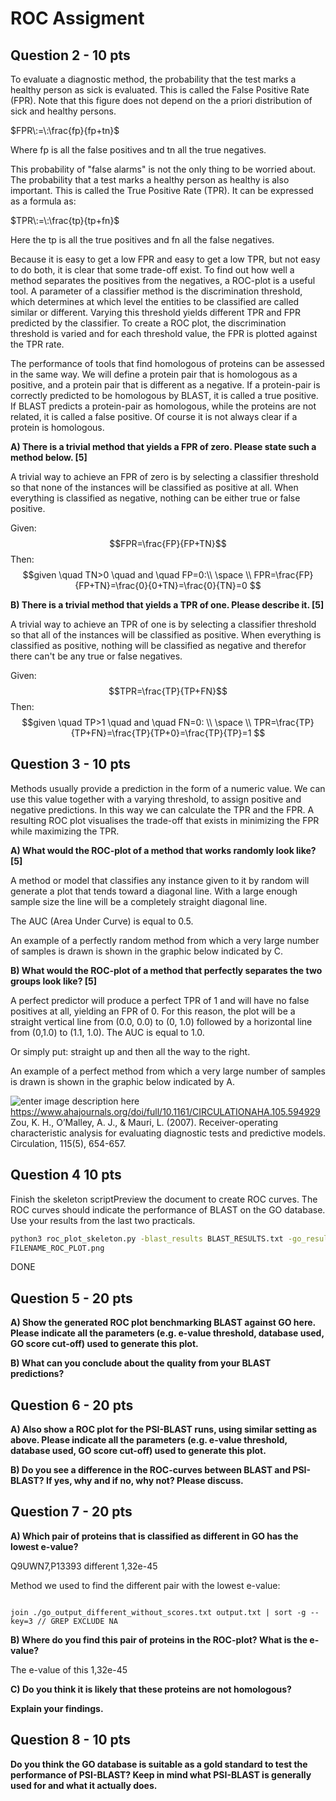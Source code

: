 # ROC Assigment

## Question 2 - 10 pts
To evaluate a diagnostic method, the probability that the test marks a healthy person as sick is evaluated. This is called the False Positive Rate (FPR). Note that this figure does not depend on the a priori distribution of sick and healthy persons. 

$FPR\:=\:\frac{fp}{fp+tn}$

Where fp is all the false positives and tn all the true negatives.

This probability of "false alarms" is not the only thing to be worried about. The probability that a test marks a healthy person as healthy is also important. This is called the True Positive Rate (TPR). It can be expressed as a formula as:

$TPR\:=\:\frac{tp}{tp+fn}$

Here the tp is all the true positives and fn all the false negatives. 

Because it is easy to get a low FPR and easy to get a low TPR, but not easy to do both, it is clear that some trade-off exist. To find out how well a method separates the positives from the negatives, a ROC-plot is a useful tool. A parameter of a classifier method is the discrimination threshold, which determines at which level the entities to be classified are called similar or different. Varying this threshold yields different TPR and FPR predicted by the classifier. To create a ROC plot, the discrimination threshold is varied and for each threshold value, the FPR is plotted against the TPR rate. 

The performance of tools that find homologous of proteins can be assessed in the same way. We will define a protein pair that is homologous as a positive, and a protein pair that is different as a negative. If a protein-pair is correctly predicted to be homologous by BLAST, it is called a true positive. If BLAST predicts a protein-pair as homologous, while the proteins are not related, it is called a false positive. Of course it is not always clear if a protein is homologous.

**A) There is a trivial method that yields a FPR of zero. Please state such a method below. [5]**

A trivial way to achieve an FPR of zero is by selecting a classifier threshold so that none of the instances will be classified as positive at all. When everything is classified as negative, nothing can be either true or false positive.

Given:
$$FPR=\frac{FP}{FP+TN}$$ 
Then:
$$given \quad TN>0 \quad and \quad FP=0:\\ \space \\
FPR=\frac{FP}{FP+TN}=\frac{0}{0+TN}=\frac{0}{TN}=0
$$

**B) There is a trivial method that yields a TPR of one. Please describe it. [5]**

A trivial way to achieve an TPR of one is by selecting a classifier threshold so that all of the instances will be classified as positive. When everything is classified as positive, nothing will be classified as negative and therefor there can't be any true or false negatives.

Given:
$$TPR=\frac{TP}{TP+FN}$$ 
Then:
$$given \quad TP>1 \quad and \quad FN=0: \\ \space \\
TPR=\frac{TP}{TP+FN}=\frac{TP}{TP+0}=\frac{TP}{TP}=1
$$

## Question 3 - 10 pts
Methods usually provide a prediction in the form of a numeric value. We can use this value together with a varying threshold, to assign positive and negative predictions. In this way we can calculate the TPR and the FPR. A resulting ROC plot visualises the trade-off that exists in minimizing the FPR while maximizing the TPR.

**A) What would the ROC-plot of a method that works randomly look like? [5]**

A method or model that classifies any instance given to it by random will generate a plot that tends toward a diagonal line. With a large enough sample size the line will be a completely straight diagonal line.

The AUC (Area Under Curve) is equal to 0.5.

An example of a perfectly random method from which a very large number of samples is drawn is shown in the graphic below indicated by C.


**B) What would the ROC-plot of a method that perfectly separates the two groups look like? [5]**

A perfect predictor will produce a perfect TPR of 1 and will have no false positives at all, yielding an FPR of 0. For this reason, the plot will be a straight vertical line from (0.0, 0.0) to (0, 1.0) followed by a horizontal line from (0,1.0) to (1.1, 1.0). The AUC is equal to 1.0.

Or simply put: straight up and then all the way to the right.

An example of a perfect method from which a very large number of samples is drawn is shown in the graphic below indicated by A.

![enter image description here](https://www.ahajournals.org/cms/asset/4a1ab89e-38b2-4c50-a4fb-5f64be9f868d/16ff2.jpeg)
https://www.ahajournals.org/doi/full/10.1161/CIRCULATIONAHA.105.594929
Zou, K. H., O’Malley, A. J., & Mauri, L. (2007). Receiver-operating characteristic analysis for evaluating diagnostic tests and predictive models. Circulation, 115(5), 654-657.


## Question 4 10 pts
Finish the skeleton scriptPreview the document to create ROC curves. The ROC curves should indicate the performance of BLAST on the GO database. Use your results from the last two practicals. 

```sh
python3 roc_plot_skeleton.py -blast_results BLAST_RESULTS.txt -go_results GO_RESULTS.txt -outpng 
FILENAME_ROC_PLOT.png
```
DONE

## Question 5 - 20 pts
**A) Show the generated ROC plot benchmarking BLAST against GO here. Please indicate all the parameters (e.g. e-value threshold, database used, GO score cut-off) used to generate this plot.**

**B) What can you conclude about the quality from your BLAST predictions?**

## Question 6 - 20 pts
**A) Also show a ROC plot for the PSI-BLAST runs, using similar setting as above. Please indicate all the parameters (e.g. e-value threshold, database used, GO score cut-off) used to generate this plot.**

**B) Do you see a difference in the ROC-curves between BLAST and PSI-BLAST? If yes, why and if no, why not? Please discuss.**

## Question 7 - 20 pts
**A) Which pair of proteins that is classified as different in GO has the lowest e-value?**

Q9UWN7,P13393 different 1,32e-45

Method we used to find the different pair with the lowest e-value:
```shell

join ./go_output_different_without_scores.txt output.txt | sort -g --key=3 // GREP EXCLUDE NA

```

**B) Where do you find this pair of proteins in the ROC-plot? What is the e-value?**

The e-value of this 
1,32e-45

**C) Do you think it is likely that these proteins are not homologous?**

**Explain your findings.**

## Question 8 - 10 pts
**Do you think the GO database is suitable as a gold standard to test the performance of PSI-BLAST? Keep in mind what PSI-BLAST is generally used for and what it actually does.**